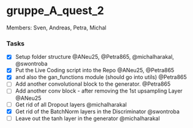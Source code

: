# gruppe_A_quest_2

Members: Sven, Andreas, Petra, Michal

### Tasks
- [X] Setup folder structure @ANeu25, @Petra865, @michalharakal, @swontroba
- [X] Put the Live Coding script into the Repo @ANeu25, @Petra865
- [X] and also the gan_functions module (should go into utils) @Petra865
- [ ] Add another convolutional block to the generator.  @Petra865
- [ ] Add another conv block - after removing the 1st upsampling Layer @ANeu25
- [ ] Get rid of all Dropout layers @michalharakal
- [X] Get rid of the BatchNorm layers in the Discriminator @swontroba
- [ ] Leave out the tanh layer in the generator @michalharakal
